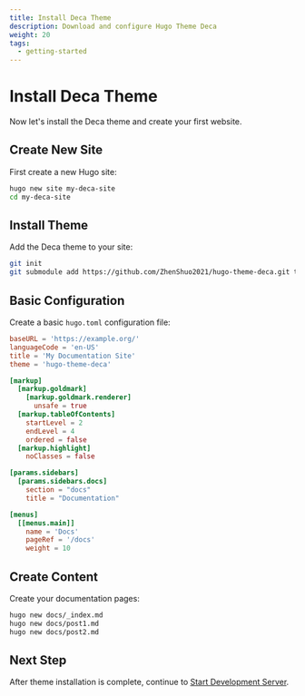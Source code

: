 ```yaml
---
title: Install Deca Theme
description: Download and configure Hugo Theme Deca
weight: 20
tags:
  - getting-started
---
```


# Install Deca Theme

Now let's install the Deca theme and create your first website.

## Create New Site

First create a new Hugo site:

```bash
hugo new site my-deca-site
cd my-deca-site
```

## Install Theme

Add the Deca theme to your site:

```bash
git init
git submodule add https://github.com/ZhenShuo2021/hugo-theme-deca.git themes/hugo-theme-deca
```

## Basic Configuration

Create a basic `hugo.toml` configuration file:

```toml
baseURL = 'https://example.org/'
languageCode = 'en-US'
title = 'My Documentation Site'
theme = 'hugo-theme-deca'

[markup]
  [markup.goldmark]
    [markup.goldmark.renderer]
      unsafe = true
  [markup.tableOfContents]
    startLevel = 2
    endLevel = 4
    ordered = false
  [markup.highlight]
    noClasses = false

[params.sidebars]
  [params.sidebars.docs]
    section = "docs"
    title = "Documentation"

[menus]
  [[menus.main]]
    name = 'Docs'
    pageRef = '/docs'
    weight = 10
```

## Create Content

Create your documentation pages:

```bash
hugo new docs/_index.md
hugo new docs/post1.md
hugo new docs/post2.md
```

## Next Step

After theme installation is complete, continue to [Start Development Server](../development-server).